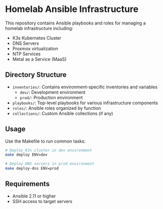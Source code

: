 # Homelab Ansible Infrastructure

This repository contains Ansible playbooks and roles for managing a homelab infrastructure including:

- K3s Kubernetes Cluster
- DNS Servers
- Proxmox virtualization
- NTP Services
- Metal as a Service (MaaS)

## Directory Structure

- `inventories/`: Contains environment-specific inventories and variables
  - `dev/`: Development environment
  - `prod/`: Production environment
- `playbooks/`: Top-level playbooks for various infrastructure components
- `roles/`: Ansible roles organized by function
- `collections/`: Custom Ansible collections (if any)

## Usage

Use the Makefile to run common tasks:

```bash
# Deploy K3s cluster in dev environment
make deploy ENV=dev

# Deploy DNS servers in prod environment
make deploy-dns ENV=prod
```

## Requirements

- Ansible 2.11 or higher
- SSH access to target servers
